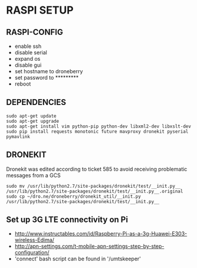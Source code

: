 # RASPI SETUP

## RASPI-CONFIG
- enable ssh
- disable serial
- expand os
- disable gui
- set hostname to droneberry
- set password to *********
- reboot

## DEPENDENCIES
```
sudo apt-get update
sudo apt-get upgrade
sudo apt-get install vim python-pip python-dev libxml2-dev libxslt-dev
sudo pip install requests monotonic future mavproxy dronekit pyserial pymavlink 
```

## DRONEKIT
Dronekit was edited according to ticket 585 to avoid receiving problematic messages from a GCS
```
sudo mv /usr/lib/python2.7/site-packages/dronekit/test/__init.py__ /usr/lib/python2.7/site-packages/dronekit/test/__init.py__.original
sudo cp ~/dro.ne/droneberry/dronekit_util/__init.py /usr/lib/python2.7/site-packages/dronekit/test/__init.py__
```

## Set up 3G LTE connectivity on Pi
- http://www.instructables.com/id/Raspberry-Pi-as-a-3g-Huawei-E303-wireless-Edima/
- http://apn-settings.com/t-mobile-apn-settings-step-by-step-configuration/
- 'connect' bash script can be found in '/umtskeeper'